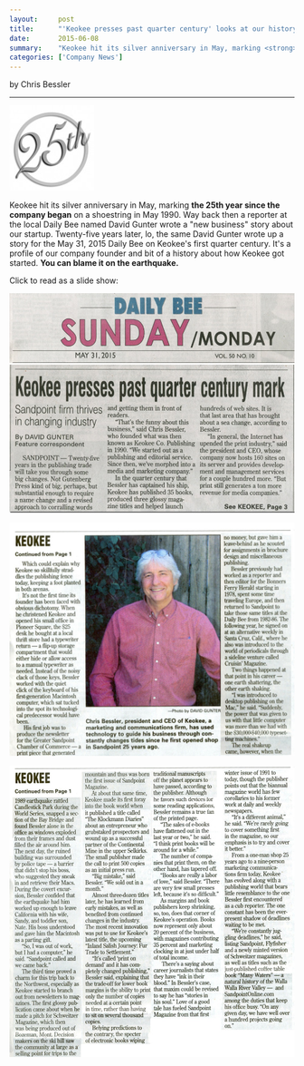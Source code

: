 ```yaml
---
layout:     post
title:      "'Keokee presses past quarter century' looks at our history"
date:       2015-06-08
summary:    "Keokee hit its silver anniversary in May, marking <strong>the 25th year since the company began</strong> on a shoestring in May 1990."
categories: ['Company News']
---
```


by Chris Bessler

***

<img class="alignright" src="/images/25years-150x150.jpg" alt="25 years" />

Keokee hit its silver anniversary in May, marking **the 25th year since the company began** on a shoestring in May 1990. Way back then a reporter at the local Daily Bee named David Gunter wrote a "new business" story about our startup. Twenty-five years later, lo, the same David Gunter wrote up a story for the May 31, 2015 Daily Bee on Keokee's first quarter century. It's a profile of our company founder and bit of a history about how Keokee got started. **You can blame it on the earthquake.**

Click to read as a slide show:

<a data-mediabox href="/images/BeeMay31-2015_1200px.jpg"><img class="aligncenter" src="/images/BeeMay31-2015_1200px.jpg" alt="BeeMay31-2015_1200px" /></a>

<a data-mediabox href="/images/BeeMay31-2015p2.jpg"><img class="aligncenter" src="/images/BeeMay31-2015p2.jpg" alt="BeeMay31-2015p2" /></a>

<a data-mediabox href="/images/BeeMay31-2015p3.jpg"><img class="aligncenter" src="/images/BeeMay31-2015p3.jpg" alt="BeeMay31-2015p3" /></a>
